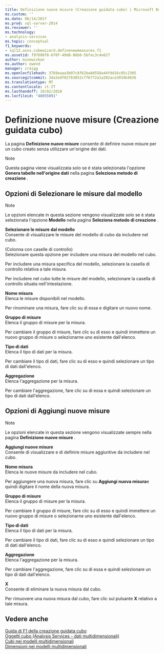 ```yaml
---
title: Definizione nuove misure (Creazione guidata cubo) | Microsoft Docs
ms.custom: ''
ms.date: 06/14/2017
ms.prod: sql-server-2014
ms.reviewer: ''
ms.technology:
- analysis-services
ms.topic: conceptual
f1_keywords:
- sql12.asvs.cubewizard.definenewmeasures.f1
ms.assetid: f97698f8-6f0f-49d8-86b0-5bfac3c4e627
author: minewiskan
ms.author: owend
manager: craigg
ms.openlocfilehash: 3769eaaa3b07c8f62ba8d558a44fdd16c85c2305
ms.sourcegitcommit: 3da2edf82763852cff6772a1a282ace3034b4936
ms.translationtype: MT
ms.contentlocale: it-IT
ms.lasthandoff: 10/02/2018
ms.locfileid: "48055091"
---
```

# <a name="define-new-measures-cube-wizard"></a>Definizione nuove misure (Creazione guidata cubo)
  La pagina **Definizione nuove misure** consente di definire nuove misure per un cubo creato senza utilizzare un'origine dei dati.  
  
> [!NOTE]  
>  Questa pagina viene visualizzata solo se è stata selezionata l'opzione **Genera tabelle nell'origine dati** nella pagina **Seleziona metodo di creazione** .  
  
## <a name="select-measures-from-template-options"></a>Opzioni di Selezionare le misure dal modello  
  
> [!NOTE]  
>  Le opzioni elencate in questa sezione vengono visualizzate solo se è stata selezionata l'opzione **Modello** nella pagina **Seleziona metodo di creazione** .  
  
 **Selezionare le misure dal modello**  
 Consente di visualizzare le misure del modello di cubo da includere nel cubo.  
  
 (Colonna con caselle di controllo)  
 Selezionare questa opzione per includere una misura del modello nel cubo.  
  
 Per includere una misura specifica del modello, selezionare la casella di controllo relativa a tale misura.  
  
 Per includere nel cubo tutte le misure del modello, selezionare la casella di controllo situata nell'intestazione.  
  
 **Nome misura**  
 Elenca le misure disponibili nel modello.  
  
 Per rinominare una misura, fare clic su di essa e digitare un nuovo nome.  
  
 **Gruppo di misure**  
 Elenca il gruppo di misure per la misura.  
  
 Per cambiare il gruppo di misure, fare clic su di esso e quindi immettere un nuovo gruppo di misure o selezionarne uno esistente dall'elenco.  
  
 **Tipo di dati**  
 Elenca il tipo di dati per la misura.  
  
 Per cambiare il tipo di dati, fare clic su di esso e quindi selezionare un tipo di dati dall'elenco.  
  
 **Aggregazione**  
 Elenca l'aggregazione per la misura.  
  
 Per cambiare l'aggregazione, fare clic su di essa e quindi selezionare un tipo di dati dall'elenco.  
  
## <a name="add-new-measures-options"></a>Opzioni di Aggiungi nuove misure  
  
> [!NOTE]  
>  Le opzioni elencate in questa sezione vengono visualizzate sempre nella pagina **Definizione nuove misure** .  
  
 **Aggiungi nuove misure**  
 Consente di visualizzare e di definire misure aggiuntive da includere nel cubo.  
  
 **Nome misura**  
 Elenca le nuove misure da includere nel cubo.  
  
 Per aggiungere una nuova misura, fare clic su **Aggiungi nuova misura**e quindi digitare il nome della nuova misura.  
  
 **Gruppo di misure**  
 Elenca il gruppo di misure per la misura.  
  
 Per cambiare il gruppo di misure, fare clic su di esso e quindi immettere un nuovo gruppo di misure o selezionarne uno esistente dall'elenco.  
  
 **Tipo di dati**  
 Elenca il tipo di dati per la misura.  
  
 Per cambiare il tipo di dati, fare clic su di esso e quindi selezionare un tipo di dati dall'elenco.  
  
 **Aggregazione**  
 Elenca l'aggregazione per la misura.  
  
 Per cambiare l'aggregazione, fare clic su di essa e quindi selezionare un tipo di dati dall'elenco.  
  
 **X**  
 Consente di eliminare la nuova misura dal cubo.  
  
 Per rimuovere una nuova misura dal cubo, fare clic sul pulsante **X** relativo a tale misura.  
  
## <a name="see-also"></a>Vedere anche  
 [Guida di F1 della creazione guidata cubo](cube-wizard-f1-help.md)   
 [Oggetti cubo &#40;Analysis Services - dati multidimensionali&#41;](multidimensional-models-olap-logical-cube-objects/cube-objects-analysis-services-multidimensional-data.md)   
 [Cubi nei modelli multidimensionali](multidimensional-models/cubes-in-multidimensional-models.md)   
 [Dimensioni nei modelli multidimensionali](multidimensional-models/dimensions-in-multidimensional-models.md)  
  
  
